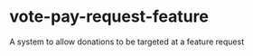 vote-pay-request-feature
========================

A system to allow donations to be targeted at a feature request